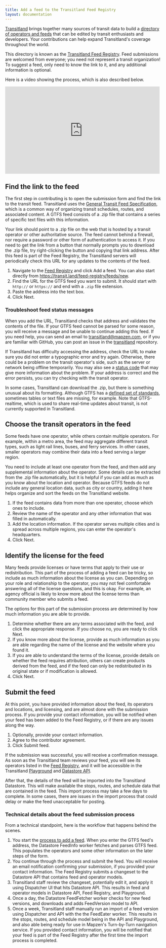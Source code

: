 ```yaml
---
title: Add a feed to the Transitland Feed Registry
layout: documentation
---
```


[Transitland](https://transit.land) brings together many sources of transit data to build a [directory of operators and feeds](https://transit.land/feed-registry/) that can be edited by transit enthusiasts and developers. Your contributions can help expand Transitland's coverage throughout the world.

This directory is known as the [Transitland Feed Registry](https://transit.land/feed-registry/). Feed submissions are welcomed from everyone; you need not represent a transit organization! To suggest a feed, only need to know the link to it, and any additional information is optional.

Here is a video showing the process, which is also described below.
<p>
<iframe src="https://player.vimeo.com/video/155911567" width="500" height="281" frameborder="0" webkitallowfullscreen mozallowfullscreen allowfullscreen></iframe>
</p>

<a name="feedurl"></a>
## Find the link to the feed

The first step in contributing is to open the submission form and find the link to the transit feed. Transitland uses the [General Transit Feed Specification](https://developers.google.com/transit/gtfs/), which is a common way of organizing transit schedules, routes, and associated content. A GTFS feed consists of a .zip file that contains a series of specific text files with this information.

Your link should point to a .zip file on the web that is hosted by a transit operator or other authoritative source. The feed cannot behind a firewall, nor require a password or other form of authentication to access it. If you need to get the link from a button that normally prompts you to download the .zip file, try right-clicking the button and copying that link address. After this feed is part of the Feed Registry, the Transitland servers will periodically check this URL for any updates to the contents of the feed.

1. Navigate to the [Feed Registry](https://transit.land/feed-registry/) and click Add a feed. You can also start directly from https://transit.land/feed-registry/feeds/new.
2. Find the URL for the GTFS feed you want to submit. It should start with `http://` or `https://` and end with a `.zip` file extension.
3. Paste the address into the text box.
4. Click Next.

<a name="status"></a>
### Troubleshoot feed status messages

When you add the URL, Transitland checks that address and validates the contents of the file. If your GTFS feed cannot be parsed for some reason, you will receive a message and be unable to continue adding this feed. If you need help, you can send an email to transitland@mapzen.com, or if you are familiar with GitHub, you can post an issue in the [transitland](https://github.com/transitland/transitland) repository.

If Transitland has difficulty accessing the address, check the URL to make sure you did not enter a typographic error and try again. Otherwise, there could be a problem on the transit operator's side, such as the server or network being offline temporarily. You may also see a [status code](https://en.wikipedia.org/wiki/List_of_HTTP_status_codes) that may give more information about the problem. If your address is correct and the error persists, you can try checking with the transit operator.

In some cases, Transitland can download the .zip, but there is something unusual about its formatting. Although GTFS has a [defined set of standards](https://developers.google.com/transit/gtfs/reference), sometimes tables or text files are missing, for example. Note that GTFS-realtime, which is used to share real-time updates about transit, is not currently supported in Transitland.

<a name="operators"></a>
## Choose the transit operators in the feed

Some feeds have one operator, while others contain multiple operators. For example, within a metro area, the feed may aggregate different transit types, such as light rail lines, buses, and ferry services. In other cases, smaller operators may combine their data into a feed serving a larger region.

You need to include at least one operator from the feed, and then add any supplemental information about the operator. Some details can be extracted from the .zip file automatically, but it is helpful if you can add as much as you know about the location and operator. Because GTFS feeds do not include any general location data, such as city or country, adding it here helps organize and sort the feeds on the Transitland website.

1. If the feed contains data from more than one operator, choose which ones to include.
2. Review the name of the operator and any other information that was filled in automatically.
3. Add the location information. If the operator serves multiple cities and is spread across multiple regions, you can enter the operator's headquarters.
4. Click Next.

<a name="license"></a>
## Identify the license for the feed

Many feeds provide licenses or have terms that apply to their use or redistribution. This part of the process of adding a feed can be tricky, so include as much information about the license as you can. Depending on your role and relationship to the operator, you may not feel comfortable answering all of the license questions, and this is okay. For example, an agency official is likely to know more about the license terms than community member who submits a feed.

The options for this part of the submission process are determined by how much information you are able to provide.

1. Determine whether there are any terms associated with the feed, and click the appropriate response. If you choose no, you are ready to click Next.
2. If you know more about the license, provide as much information as you are able regarding the name of the license and the website where you found it.
3. If you are able to understand the terms of the license, provide details on whether the feed requires attribution, others can create products derived from the feed, and if the feed can only be redistributed in its original state or if modification is allowed.
4. Click Next.

<a name="submit"></a>
## Submit the feed

At this point, you have provided information about the feed, its operators and locations, and licensing, and are almost done with the submission process. If you provide your contact information, you will be notified when your feed has been added to the Feed Registry, or if there are any issues along the way.

1. Optionally, provide your contact information.
2. Agree to the contributor agreement.
3. Click Submit feed.

If the submission was successful, you will receive a confirmation message. As soon as the Transitland team reviews your feed, you will see its operators listed in the [Feed Registry](https://transit.land/feed-registry/), and it will be accessible in the Transitland [Playground](https://transit.land/playground/) and [Datastore API](https://github.com/transitland/transitland-datastore).

After that, the details of the feed will be imported into the Transitland Datastore. This will make available the stops, routes, and schedule data that are contained in the feed. This import process may take a few days to complete. In some cases, there are issues in the import process that could delay or make the feed unacceptable for posting.

### Technical details about the feed submission process

From a technical standpoint, here is the workflow that happens behind the scenes.

1. You start the [process to add a feed](http://.transit.land/feed-registry/feeds/new). When you enter the GTFS feed's address, the Datastore FeedInfo worker fetches and parses GTFS feed. This populates the operators and some other information on the later steps of the form.
2. You continue through the process and submit the feed. You will receive an email notification confirming your submission, if you provided your contact information. The Feed Registry submits a changeset to the Datastore API that contains feed and operator models.
3. Transitland staff review the changeset, potentially edit it, and apply it using Dispatcher UI that hits Datastore API. This results in feed and operator models in Datastore API, Feed Registry, and Playground.
4. Once a day, the Datastore FeedFetcher worker checks for new feed versions, and downloads and adds FeedVersion model to API.
5. Once a week, Transitland staff manually run an import of a feed version using Dispatcher and API with the the FeedEater worker. This results in the stops, routes, and schedule model being in the API and Playground, and also able being ready for use in Mapzen's Turn-by-Turn navigation service. If you provided contact information, you will be notified that your feed is part of the Feed Registry after the first time the import process is completed.
